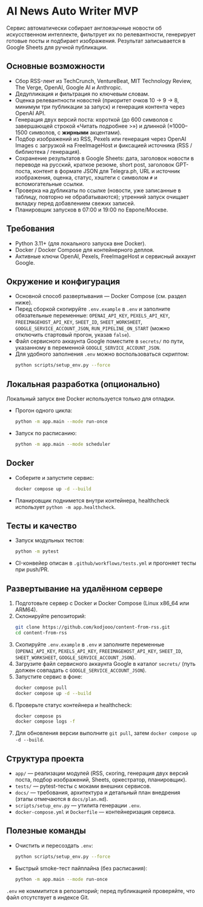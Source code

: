 # AI News Auto Writer MVP

Сервис автоматически собирает англоязычные новости об искусственном интеллекте, фильтрует их по релевантности, генерирует готовые посты и подбирает изображения. Результат записывается в Google Sheets для ручной публикации.

## Основные возможности
- Сбор RSS-лент из TechCrunch, VentureBeat, MIT Technology Review, The Verge, OpenAI, Google AI и Anthropic.
- Дедупликация и фильтрация по ключевым словам.
- Оценка релевантности новостей (приоритет очков 10 → 9 → 8, минимум три публикации за запуск) и генерация контента через OpenAI API.
- Генерация двух версий поста: короткой (до 600 символов с завершающей строкой «Читать подробнее >») и длинной (≈1000–1500 символов, с **жирными** акцентами).
- Подбор изображений из RSS, Pexels или генерация через OpenAI Images с загрузкой на FreeImageHost и фиксацией источника (RSS / библиотека / генерация).
- Сохранение результатов в Google Sheets: дата, заголовок новости в переводе на русский, краткое резюме, short post, заголовок GPT-поста, контент в формате JSON для Telegra.ph, URL и источник изображения, оценка, статус, хэштеги с символом `#` и вспомогательные ссылки.
- Проверка на дубликаты по ссылке (новости, уже записанные в таблицу, повторно не обрабатываются); утренний запуск очищает вкладку перед добавлением свежих записей.
- Планировщик запусков в 07:00 и 19:00 по Европе/Москве.

## Требования
- Python 3.11+ (для локального запуска вне Docker).
- Docker / Docker Compose для контейнерного деплоя.
- Активные ключи OpenAI, Pexels, FreeImageHost и сервисный аккаунт Google.

## Окружение и конфигурация
- Основной способ развертывания — Docker Compose (см. раздел ниже).
- Перед сборкой скопируйте `.env.example` в `.env` и заполните обязательные переменные: `OPENAI_API_KEY`, `PEXELS_API_KEY`, `FREEIMAGEHOST_API_KEY`, `SHEET_ID`, `SHEET_WORKSHEET`, `GOOGLE_SERVICE_ACCOUNT_JSON`, `RUN_PIPELINE_ON_START` (можно отключить стартовый прогон, указав `false`).
- Файл сервисного аккаунта Google поместите в `secrets/` по пути, указанному в переменной `GOOGLE_SERVICE_ACCOUNT_JSON`.
- Для удобного заполнения `.env` можно воспользоваться скриптом:
  ```bash
  python scripts/setup_env.py --force
  ```

## Локальная разработка (опционально)
Локальный запуск вне Docker используется только для отладки.
- Прогон одного цикла:
  ```bash
  python -m app.main --mode run-once
  ```
- Запуск по расписанию:
  ```bash
  python -m app.main --mode scheduler
  ```

## Docker
- Соберите и запустите сервис:
  ```bash
  docker compose up -d --build
  ```
- Планировщик поднимется внутри контейнера, healthcheck использует `python -m app.healthcheck`.

## Тесты и качество
- Запуск модульных тестов:
  ```bash
  python -m pytest
  ```
- CI-конвейер описан в `.github/workflows/tests.yml` и прогоняет тесты при push/PR.

## Развертывание на удалённом сервере
1. Подготовьте сервер с Docker и Docker Compose (Linux x86_64 или ARM64).
2. Склонируйте репозиторий:
   ```bash
   git clone https://github.com/kodjooo/content-from-rss.git
   cd content-from-rss
   ```
3. Скопируйте `.env.example` в `.env` и заполните переменные (`OPENAI_API_KEY`, `PEXELS_API_KEY`, `FREEIMAGEHOST_API_KEY`, `SHEET_ID`, `SHEET_WORKSHEET`, `GOOGLE_SERVICE_ACCOUNT_JSON`).
4. Загрузите файл сервисного аккаунта Google в каталог `secrets/` (путь должен совпадать с `GOOGLE_SERVICE_ACCOUNT_JSON`).
5. Запустите сервис в фоне:
   ```bash
   docker compose pull
   docker compose up -d --build
   ```
6. Проверьте статус контейнера и healthcheck:
   ```bash
   docker compose ps
   docker compose logs -f
   ```
7. Для обновления версии выполните `git pull`, затем `docker compose up -d --build`.

## Структура проекта
- `app/` — реализации модулей (RSS, скoring, генерация двух версий поста, подбор изображений, Sheets, оркестратор, планировщик).
- `tests/` — pytest-тесты с моками внешних сервисов.
- `docs/` — требования, архитектура и детальный план внедрения (этапы отмечаются в `docs/plan.md`).
- `scripts/setup_env.py` — утилита генерации `.env`.
- `docker-compose.yml` и `Dockerfile` — контейнеризация сервиса.

## Полезные команды
- Очистить и пересоздать `.env`:
  ```bash
  python scripts/setup_env.py --force
  ```
- Быстрый smoke-тест пайплайна (без расписания):
  ```bash
  python -m app.main --mode run-once
  ```

`.env` не коммитится в репозиторий; перед публикацией проверяйте, что файл отсутствует в индексе Git.
